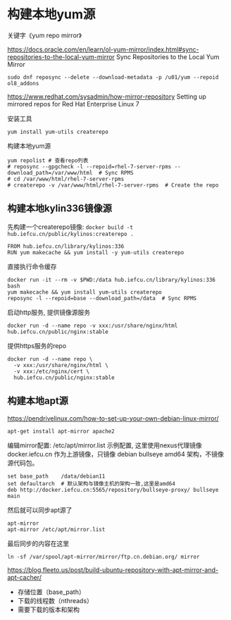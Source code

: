 # 构建本地yum源

关键字《yum repo mirror》

https://docs.oracle.com/en/learn/ol-yum-mirror/index.html#sync-repositories-to-the-local-yum-mirror
Sync Repositories to the Local Yum Mirror
```
sudo dnf reposync --delete --download-metadata -p /u01/yum --repoid ol8_addons
```

https://www.redhat.com/sysadmin/how-mirror-repository
Setting up mirrored repos for Red Hat Enterprise Linux 7

安装工具
```
yum install yum-utils createrepo
```

构建本地yum源
```
yum repolist # 查看repo列表
# reposync --gpgcheck -l --repoid=rhel-7-server-rpms --download_path=/var/www/html  # Sync RPMS
# cd /var/www/html/rhel-7-server-rpms
# createrepo -v /var/www/html/rhel-7-server-rpms  # Create the repo
```

## 构建本地kylin336镜像源

先构建一个createrepo镜像: `docker build -t hub.iefcu.cn/public/kylinos:createrepo .`
```
FROM hub.iefcu.cn/library/kylinos:336
RUN yum makecache && yum install -y yum-utils createrepo
```

直接执行命令缓存
```
docker run -it --rm -v $PWD:/data hub.iefcu.cn/library/kylinos:336 bash
yum makecache && yum install yum-utils createrepo
reposync -l --repoid=base --download_path=/data  # Sync RPMS
```

启动http服务, 提供镜像源服务
```
docker run -d --name repo -v xxx:/usr/share/nginx/html hub.iefcu.cn/public/nginx:stable
```

提供https服务的repo
```
docker run -d --name repo \
  -v xxx:/usr/share/nginx/html \
  -v xxx:/etc/nginx/cert \
  hub.iefcu.cn/public/nginx:stable
```

## 构建本地apt源

https://pendrivelinux.com/how-to-set-up-your-own-debian-linux-mirror/
```
apt-get install apt-mirror apache2
```

编辑mirror配置: /etc/apt/mirror.list
示例配置, 这里使用nexus代理镜像 docker.iefcu.cn 作为上游镜像，只镜像 debian bullseye amd64 架构，不镜像源代码包。
```
set base_path    /data/debian11
set defaultarch  # 默认架构与镜像主机的架构一致,这里是amd64
deb http://docker.iefcu.cn:5565/repository/bullseye-proxy/ bullseye main
```

然后就可以同步apt源了
```
apt-mirror
apt-mirror /etc/apt/mirror.list
```

最后同步的内容在这里
```
ln -sf /var/spool/apt-mirror/mirror/ftp.cn.debian.org/ mirror
```

https://blog.fleeto.us/post/build-ubuntu-repository-with-apt-mirror-and-apt-cacher/
- 存储位置（base_path）
- 下载的线程数（nthreads）
- 需要下载的版本和架构

